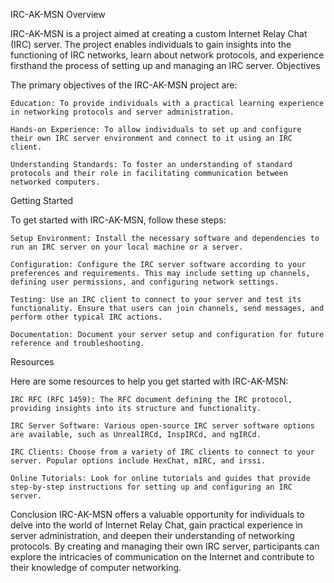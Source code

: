 
IRC-AK-MSN
Overview

IRC-AK-MSN is a project aimed at creating a custom Internet Relay Chat (IRC) server. The project enables individuals to gain insights into the functioning of IRC networks, learn about network protocols, and experience firsthand the process of setting up and managing an IRC server.
Objectives

The primary objectives of the IRC-AK-MSN project are:

    Education: To provide individuals with a practical learning experience in networking protocols and server administration.

    Hands-on Experience: To allow individuals to set up and configure their own IRC server environment and connect to it using an IRC client.

    Understanding Standards: To foster an understanding of standard protocols and their role in facilitating communication between networked computers.

Getting Started

To get started with IRC-AK-MSN, follow these steps:

    Setup Environment: Install the necessary software and dependencies to run an IRC server on your local machine or a server.

    Configuration: Configure the IRC server software according to your preferences and requirements. This may include setting up channels, defining user permissions, and configuring network settings.

    Testing: Use an IRC client to connect to your server and test its functionality. Ensure that users can join channels, send messages, and perform other typical IRC actions.

    Documentation: Document your server setup and configuration for future reference and troubleshooting.

Resources

Here are some resources to help you get started with IRC-AK-MSN:

    IRC RFC (RFC 1459): The RFC document defining the IRC protocol, providing insights into its structure and functionality.

    IRC Server Software: Various open-source IRC server software options are available, such as UnrealIRCd, InspIRCd, and ngIRCd.

    IRC Clients: Choose from a variety of IRC clients to connect to your server. Popular options include HexChat, mIRC, and irssi.

    Online Tutorials: Look for online tutorials and guides that provide step-by-step instructions for setting up and configuring an IRC server.

Conclusion
IRC-AK-MSN offers a valuable opportunity for individuals to delve into the world of Internet Relay Chat, gain practical experience in server administration, and deepen their understanding of networking protocols. By creating and managing their own IRC server, participants can explore the intricacies of communication on the Internet and contribute to their knowledge of computer networking.
